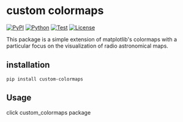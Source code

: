 # custom colormaps

[![PyPI](https://img.shields.io/pypi/v/custom-colormaps.svg?label=PyPI&style=flat-square)](https://pypi.org/project/custom-colormaps/)
[![Python](https://img.shields.io/pypi/pyversions/custom-colormaps.svg?label=Python&color=yellow&style=flat-square)](https://pypi.org/project/custom-colormaps/)
[![Test](https://img.shields.io/github/workflow/status/a-lab-nagoya/custom-colormaps/Test?logo=github&label=Test&style=flat-square)](https://github.com/astropenguin/python-package-template/actions)
[![License](https://img.shields.io/badge/license-MIT-blue.svg?label=License&style=flat-square)](LICENSE)

This package is a simple extension of matplotlib's colormaps with a particular focus on the visualization of radio astronomical maps.

## installation
```
pip install custom-colormaps
```

## Usage

click custom_colormaps package 